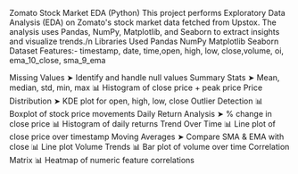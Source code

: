 Zomato Stock Market EDA (Python)
This project performs Exploratory Data Analysis (EDA) on Zomato's stock market data fetched from Upstox. The analysis uses Pandas, NumPy, Matplotlib, and Seaborn to extract insights and visualize trends./n
Libraries Used
Pandas
NumPy
Matplotlib
Seaborn
Dataset Features:-
timestamp, date, time,open, high, low, close,volume, oi, ema_10_close, sma_9_ema

Missing Values
➤ Identify and handle null values
Summary Stats
➤ Mean, median, std, min, max
📊 Histogram of close price + peak price
Price Distribution
➤ KDE plot for open, high, low, close
Outlier Detection
📊 Boxplot of stock price movements
Daily Return Analysis
➤ % change in close price
📊 Histogram of daily returns
Trend Over Time
📊 Line plot of close price over timestamp
Moving Averages
➤ Compare SMA & EMA with close
📊 Line plot
Volume Trends
📊 Bar plot of volume over time
Correlation Matrix
📊 Heatmap of numeric feature correlations



